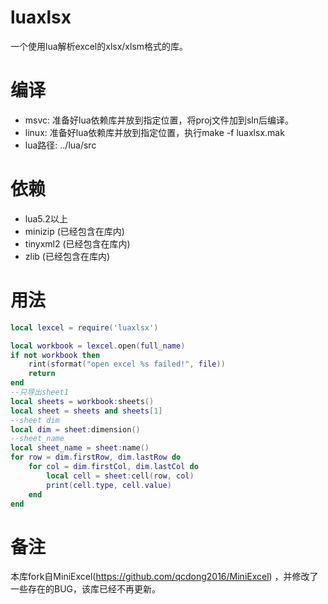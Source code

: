 # luaxlsx
一个使用lua解析excel的xlsx/xlsm格式的库。

# 编译
- msvc: 准备好lua依赖库并放到指定位置，将proj文件加到sln后编译。
- linux: 准备好lua依赖库并放到指定位置，执行make -f luaxlsx.mak
- lua路径: ../lua/src

# 依赖
- lua5.2以上
- minizip (已经包含在库内)
- tinyxml2 (已经包含在库内)
- zlib (已经包含在库内)

# 用法
```lua
local lexcel = require('luaxlsx')

local workbook = lexcel.open(full_name)
if not workbook then
    rint(sformat("open excel %s failed!", file))
    return
end
--只导出sheet1
local sheets = workbook:sheets()
local sheet = sheets and sheets[1]
--sheet dim
local dim = sheet:dimension()
--sheet_name
local sheet_name = sheet:name()
for row = dim.firstRow, dim.lastRow do
    for col = dim.firstCol, dim.lastCol do
        local cell = sheet:cell(row, col)
        print(cell.type, cell.value)
    end
end
```

# 备注
本库fork自MiniExcel(https://github.com/qcdong2016/MiniExcel) ，并修改了一些存在的BUG，该库已经不再更新。
